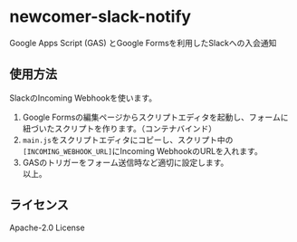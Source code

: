 # newcomer-slack-notify
Google Apps Script (GAS) とGoogle Formsを利用したSlackへの入会通知

## 使用方法
SlackのIncoming Webhookを使います。  
1. Google Formsの編集ページからスクリプトエディタを起動し、フォームに紐づいたスクリプトを作ります。（コンテナバインド）  
2. `main.js`をスクリプトエディタにコピーし、スクリプト中の`[INCOMING_WEBHOOK_URL]`にIncoming WebhookのURLを入れます。  
3. GASのトリガーをフォーム送信時など適切に設定します。  
以上。

## ライセンス
Apache-2.0 License
